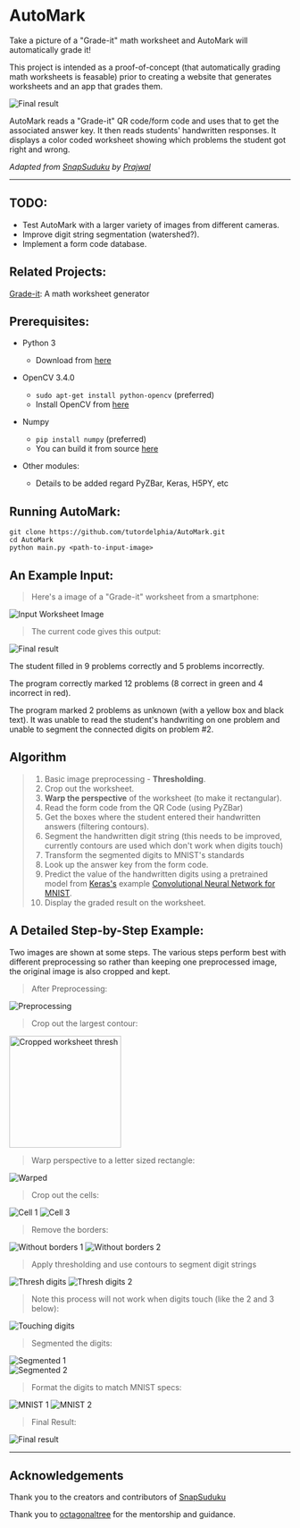 AutoMark
===================

Take a picture of a "Grade-it" math worksheet and AutoMark will automatically grade it!

This project is intended as a proof-of-concept (that automatically grading math worksheets is feasable) prior to creating a website that generates worksheets and an app that grades them.

![Final result](https://www.tiny-robot.com/static/img/graded_small2.png "Final Result")

AutoMark reads a "Grade-it" QR code/form code and uses that to get the associated answer key. It then reads students' handwritten responses. It displays a color coded worksheet showing which problems the student got right and wrong.

*Adapted from [SnapSuduku](https://github.com/prajwalkr/SnapSudoku/) by [Prajwal](https://github.com/prajwalkr)*


----------
 TODO:
---------
 - Test AutoMark with a larger variety of images from different cameras.
 - Improve digit string segmentation (watershed?). 
 - Implement a form code database.

Related Projects:
---
[Grade-it](https://github.com/tutordelphia/grade-it): A math worksheet generator

Prerequisites:
---

- Python 3
    - Download from [here](https://www.python.org/downloads/)

- OpenCV 3.4.0
    - `sudo apt-get install python-opencv` (preferred)
    - Install OpenCV from [here](http://opencv.org/downloads.html) 

- Numpy
    - `pip install numpy` (preferred)
    - You can build it from source [here](https://github.com/numpy/numpy)

- Other modules:
    - Details to be added regard PyZBar, Keras, H5PY, etc

Running AutoMark: 
---
    git clone https://github.com/tutordelphia/AutoMark.git
    cd AutoMark
    python main.py <path-to-input-image>

An Example Input:
---
> Here's a image of a "Grade-it" worksheet from a smartphone:

![Input Worksheet Image](https://www.tiny-robot.com/static/img/worksheet_start.jpg "Input image")
</br>

> The current code gives this output: 

![Final result](https://www.tiny-robot.com/static/img/graded_small2.png "Final Result")

The student filled in 9 problems correctly and 5 problems incorrectly.

The program correctly marked 12 problems (8 correct in green and 4 incorrect in red).

The program marked 2 problems as unknown (with a yellow box and black text). It was unable to read the student's handwriting on one problem and unable to segment the connected digits on problem #2. 

Algorithm
---

> 1. Basic image preprocessing - **Thresholding**.
> 2. Crop out the worksheet.
> 3. **Warp the perspective** of the worksheet (to make it rectangular).
> 4. Read the form code from the QR Code (using PyZBar)
> 5. Get the boxes where the student entered their handwritten answers (filtering contours). 
> 6. Segment the handwritten digit string (this needs to be improved, currently contours are used which don't work when digits touch)
> 7. Transform the segmented digits to MNIST's standards
> 8. Look up the answer key from the form code.
> 9. Predict the value of the handwritten digits using a pretrained model from [Keras's](https://github.com/keras-team/) example [Convolutional Neural Network for MNIST](https://github.com/keras-team/keras/blob/master/examples/mnist_cnn.py). 
> 10. Display the graded result on the worksheet.

A Detailed Step-by-Step Example:
---

Two images are shown at some steps. The various steps perform best with different preprocessing so rather than keeping one preprocessed image, the original image is also cropped and kept.

> After Preprocessing:

![Preprocessing](https://www.tiny-robot.com/static/img/AutoMark/ext1.png "Preprocessing")

> Crop out the largest contour:

<img src="https://www.tiny-robot.com/static/img/AutoMark/ext2.png" width=200 alt="Cropped worksheet thresh">

> Warp perspective to a letter sized rectangle:

![Warped](https://www.tiny-robot.com/static/img/AutoMark/ext4.png "Warped")

> Crop out the cells:

![Cell 1](https://www.tiny-robot.com/static/img/AutoMark/cell1.png "Cell 1")
![Cell 3](https://www.tiny-robot.com/static/img/AutoMark/cell3.png "Cell 3")

> Remove the borders:

![Without borders 1](https://www.tiny-robot.com/static/img/AutoMark/student1.png "Without borders 1")
![Without borders 2](https://www.tiny-robot.com/static/img/AutoMark/student2.png "Without borders 2")

> Apply thresholding and use contours to segment digit strings

![Thresh digits](https://www.tiny-robot.com/static/img/AutoMark/student_thresh3.png "Thresh digits")
![Thresh digits 2](https://www.tiny-robot.com/static/img/AutoMark/student_thresh2.png "Thresh digits 2")
<br>

> Note this process will not work when digits touch (like the 2 and 3 below):

![Touching digits](https://www.tiny-robot.com/static/img/AutoMark/student_thresh1.png "Final Result")


> Segmented the digits:


![Segmented 1](https://www.tiny-robot.com/static/img/AutoMark/ocr1.png "Segmented 1")
<br>
![Segmented 2](https://www.tiny-robot.com/static/img/AutoMark/ocr8.png "Segmented 2")


>  Format the digits to match MNIST specs:

![MNIST 1](https://www.tiny-robot.com/static/img/AutoMark/ocr_1_2.png "MNIST 1")
![MNIST 2](https://www.tiny-robot.com/static/img/AutoMark/ocr_1_8.png "MNIST 2")

> Final Result:

![Final result](https://www.tiny-robot.com/static/img/graded_small2.png "Final Result")

----------
Acknowledgements
---
Thank you to the creators and contributors of [SnapSuduku](https://github.com/prajwalkr/SnapSudoku/)

Thank you to [octagonaltree](https://www.reddit.com/user/octagonaltree) for the mentorship and guidance.
